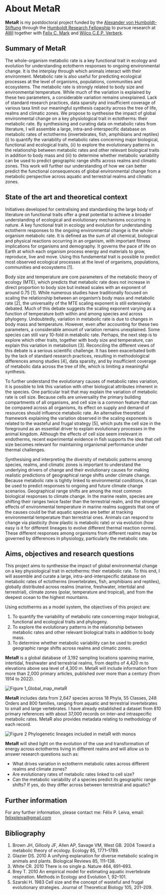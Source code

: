 # About MetaR
 
**MetaR** is my postdoctoral project funded by the [Alexander von Humboldt-Stiftung](https://www.humboldt-foundation.de/en/) through the [Humboldt Research Fellowship](https://www.humboldt-foundation.de/en/apply/sponsorship-programmes/humboldt-research-fellowship) to pursue research at [AWI](https://www.awi.de/en/) together with [Felix C. Mark](https://www.awi.de/en/about-us/organisation/staff/single-view/felix-christopher-mark.html) and [Wilco C.E.P. Verberk](https://www.ru.nl/en/people/verberk-w).

## Summary of MetaR

The whole-organism metabolic rate is a key functional trait in ecology and evolution for understanding ectotherm responses to ongoing environmental change. It is the interplay through which animals interact with their environment. Metabolic rate is also useful for predicting ecological processes at the level of organisms, populations, communities and ecosystems. The metabolic rate is strongly related to body size and environmental temperature. While much of the variation is explained by these two parameters, a considerable variation remains unexplained. Lack of standard research practices, data sparsity and insufficient coverage of various taxa limit our meaningful synthesis capacity across the tree of life, realms and climatic zones. We propose to synthesise the impact of global environmental change on a key physiological trait in ectotherms: their metabolic rate. By synthesising and curating data on metabolic rates from literature, I will assemble a large, intra-and-interspecific database on metabolic rates of ectotherms (invertebrates, fish, amphibians and reptiles) (i) to quantify the variability of metabolic rates concerning major biological, functional and ecological traits, (ii) to explore the evolutionary patterns in the relationship between metabolic rates and other relevant biological traits in addition to body mass and (iii) to determine whether metabolic variability can be used to predict geographic range shifts across realms and climatic zones. This work will further our understanding of how we can better predict the functional consequences of global environmental change from a metabolic perspective across aquatic and terrestrial realms and climatic zones.

## State of the art and theoretical context

Initiatives developed for centralising and standardising the large body of literature on functional traits offer a great potential to achieve a broader understanding of ecological and evolutionary mechanisms occurring in nature. A key functional trait in ecology and evolution for understanding ectotherm responses to the ongoing environmental change is the whole-organism metabolic rate. It is defined as the sum of all chemical, biological and physical reactions occurring in an organism, with important fitness implications for organisms and demography. It governs the pace of life on Earth at which each organism process energy and materials to grow, reproduce, live and move. Using this fundamental trait is possible to predict most observed ecological processes at the level of organisms, populations, communities and ecosystems [1].

Body size and temperature are core parameters of the metabolic theory of ecology (MTE), which predicts that metabolic rate does not increase in direct proportion to body size but instead scales with an exponent of around 0.75 [1]. While numerous studies have traditionally focused on scaling the relationship between an organism’s body mass and metabolic rate [2], the universality of the MTE scaling exponent is still extensively debated. Much of this debate suggests the scaling exponent varying as a function of temperature both within and among species and across phylogeny. Undoubtedly, variation in metabolic rate is due to changes in body mass and temperature. However, even after accounting for these two parameters, a considerable amount of variation remains unexplained. Some species can still vary 10-fold in metabolic rate. Perhaps, the next step is to explore which other traits, together with body size and temperature, can explain this variation in metabolism [3]. Reconciling the different views of this debate is a serious scientific challenge. It has been exacerbated both by the lack of standard research practices, resulting in methodological differences among studies [4], data sparsity, and by insufficient coverage of metabolic data across the tree of life, which is limiting a meaningful synthesis. 

To further understand the evolutionary causes of metabolic rates variation, it is possible to link this variation with other biological attributes inherent in the species. One particular trait that may explain the variation of metabolic rate is cell size. Because cells are universality the primary building compartments of all organisms, and cell size is a common feature that can be compared across all organisms, its effect on supply and demand of resources should influence metabolic rate. An alternative theoretical framework explaining the variation observed in the scaling exponents is related to the wasteful and frugal strategy [5], which puts the cell size in the foreground as an essential driver to explain evolutionary processes in the animal kingdom. Although the effects of cell size seem irrelevant in endotherms, recent experimental evidence in fish supports the idea that cell size becomes relevant for maintaining organismal performance under thermal challenges.

Synthesising and interpreting the diversity of metabolic patterns among species, realms, and climatic zones is important to understand the underlying drivers of change and their evolutionary causes for making realistic predictions of geographical range shifts under climate change. Because metabolic rate is tightly linked to environmental conditions, it can be used to predict responses to ongoing and future climate change scenarios. Geographical range shifts are among the most common biological responses to climate change. In the marine realm, species are shifting their ranges twice faster than the terrestrial realm, and the stronger effects of environmental temperature in marine realms suggests that one of the causes could be that aquatic species are better at tracking environmental temperature than terrestrial ones. Animals can respond to change via plasticity (how plastic is metabolic rate) or via evolution (how easy is it for different lineages to evolve different thermal reaction norms). These different responses among organisms from different realms may be governed by differences in physiology, particularly the metabolic rate.

## Aims, objectives and research questions
This project aims to synthesise the impact of global environmental change on a key physiological trait in ectotherms: their metabolic rate. To this end, I will assemble and curate a large, intra-and-interspecific database on metabolic rates of ectotherms (invertebrates, fish, amphibians and reptiles), globally distributed across realms (marine, freshwater, intertidal and terrestrial), climate zones (polar, temperature and tropical), and from the deepest ocean to the highest mountains.

Using ectotherms as a model system, the objectives of this project are:
1.	To quantify the variability of metabolic rate concerning major biological, functional and ecological traits and phylogeny.
2.	To explore the evolutionary patterns in the relationship between metabolic rates and other relevant biological traits in addition to body mass.
3.	To determine whether metabolic variability can be used to predict geographic range shifts across realms and climatic zones.

**MetaR** is a global database of 3,192 sampling locations spanning marine, intertidal, freshwater and terrestrial realms, from depths of 4,420 m to elevations above sea level of 4,300 m. MetaR will include information from more than 2,000 primary articles, published over more than a century (from 1914 to 2022).

![Figure 1_Global_map_metaR](https://user-images.githubusercontent.com/57069034/175792043-39c0343c-0414-4317-99ad-aadc27350de4.png)

**MetaR** includes data from 2,647 species across 18 Phyla, 55 Classes, 248 Orders and 800 families, ranging from aquatic and terrestrial invertebrates to small and large vertebrates. I have already established a dataset from 810 primary references with about 37,000 records on inter-and intraspecific metabolic rates. MetaR also provides metadata relating to methodology  of each record.

![Figure 2 Phylogenetic lineages included in metaR with monos](https://user-images.githubusercontent.com/57069034/175792168-6eb97aa8-796a-4ccf-97b5-8d71e0709df3.png)

**MetaR** will shed light on the evolution of the use and transformation of energy across ectotherms living in different realms and will allow us to answer research questions such as: 

- What drives variation in ectotherm metabolic rates across different realms and   climate zones?
- Are evolutionary rates of metabolic rates linked to cell size? 
- Can the metabolic variability of a species predict its geographic range shifts? If yes, do they differ across between terrestrial and aquatic? 

## Further information
For any further information, please contact me: Félix P. Leiva, email: felixpleiva@gmail.com

## Bibliography
1.	Brown JH, Gillooly JF, Allen AP, Savage VM, West GB. 2004 Toward a metabolic theory of ecology. Ecology 85, 1771–1789.
2.	Glazier DS. 2010 A unifying explanation for diverse metabolic scaling in animals and plants. Biological Reviews 85, 111–138.
3.	White CR. 2010 There is no single p. Nature 464, 691–693.
4.	Brey T. 2010 An empirical model for estimating aquatic invertebrate respiration. Methods in Ecology and Evolution 1, 92–101.
5.	Szarski H. 1983 Cell size and the concept of wasteful and frugal evolutionary strategies. Journal of Theoretical Biology 105, 201–209.
